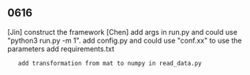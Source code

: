 ## 0616
[Jin] construct the framework 
[Chen] add args in run.py and could use "python3 run.py -m 1".
       add config.py and could use "conf.xx" to use the parameters
       add requirements.txt

       add transformation from mat to numpy in read_data.py
